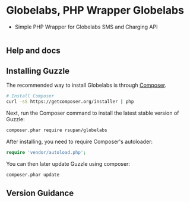 Globelabs, PHP Wrapper Globelabs
=======================

- Simple PHP Wrapper for Globelabs SMS and Charging API

```php

```

## Help and docs


## Installing Guzzle

The recommended way to install Globelabs is through
[Composer](http://getcomposer.org).

```bash
# Install Composer
curl -sS https://getcomposer.org/installer | php
```

Next, run the Composer command to install the latest stable version of Guzzle:

```bash
composer.phar require rsupan/globelabs
```

After installing, you need to require Composer's autoloader:

```php
require 'vendor/autoload.php';
```

You can then later update Guzzle using composer:

 ```bash
composer.phar update
 ```


## Version Guidance

